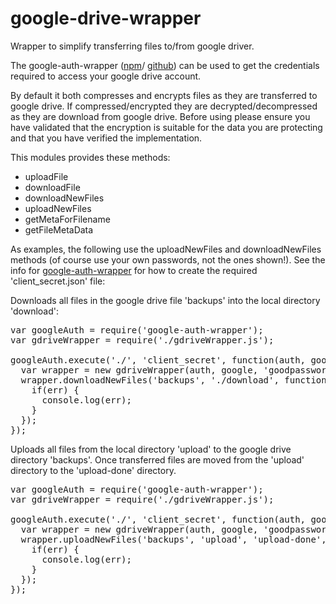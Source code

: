 # google-drive-wrapper

Wrapper to simplify transferring files to/from google
driver.  

The google-auth-wrapper ([npm]()/
[github](https://github.com/mhdawson/google-auth-wrapper))
can be used to get the credentials required to access your google drive 
account.

By default it both compresses and encrypts files as they
are transferred to google drive.  If compressed/encrypted
they are decrypted/decompressed as they are download from
google drive. Before using please ensure you have validated that
the encryption is suitable for the data you are protecting
and that you have verified the implementation.

This modules provides these methods: 

* uploadFile
* downloadFile
* downloadNewFiles
* uploadNewFiles
* getMetaForFilename
* getFileMetaData 

As examples, the following use the uploadNewFiles and downloadNewFiles
methods (of course use your own passwords, not the ones shown!).  See
the info for 
[google-auth-wrapper](https://github.com/mhdawson/google-auth-wrapper)
for how to create the required 'client_secret.json' file:

Downloads all files in the google drive file 'backups' into the local
directory 'download':
<PRE>
var googleAuth = require('google-auth-wrapper');
var gdriveWrapper = require('./gdriveWrapper.js');

googleAuth.execute('./', 'client_secret', function(auth, google) {
  var wrapper = new gdriveWrapper(auth, google, 'goodpassword');
  wrapper.downloadNewFiles('backups', './download', function(err) {
    if(err) {
      console.log(err);
    }
  });
});
</PRE>

Uploads all files from the local directory 'upload' to the google
drive directory 'backups'.  Once transferred files are moved from
the 'upload' directory to the 'upload-done' directory.
<PRE>
var googleAuth = require('google-auth-wrapper');
var gdriveWrapper = require('./gdriveWrapper.js');

googleAuth.execute('./', 'client_secret', function(auth, google) {
  var wrapper = new gdriveWrapper(auth, google, 'goodpassword');
  wrapper.uploadNewFiles('backups', 'upload', 'upload-done', function(err) {
    if(err) {
      console.log(err);
    }
  });
});
</PRE>
